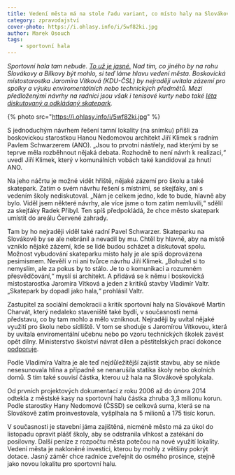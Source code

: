 ```yaml
---
title: Vedení města má na stole řadu variant, co místo haly na Slovákově
category: zpravodajství
cover-photo: https://i.ohlasy.info/i/5wf82ki.jpg
author: Marek Osouch
tags:
    - sportovní hala
---
```


*Sportovní hala tam nebude. [To už je jasné.](/clanky/2015/06/hala-nebude.html) Nad tím, co jiného by na rohu Slovákovy a Bílkovy být mohlo, si teď láme hlavu vedení města. Boskovická místostarostka Jaromíra Vítková (KDU-ČSL) by nejraději uvítala zázemí pro spolky a výuku enviromentálních nebo technických předmětů. Mezi předloženými návrhy na radnici jsou však i tenisové kurty nebo také [léta diskutovaný a odkládaný skatepark](/clanky/2015/06/skatepark.html).*

{% photo src="https://i.ohlasy.info/i/5wf82ki.jpg" %}

S jednoduchým návrhem řešení tamní lokality (na snímku) přišli za boskovickou starostkou Hanou Nedomovou architekt Jiří Klimek s radním Pavlem Schwarzerem (ANO). „Jsou to prvotní nástřely, nad kterými by se teprve měla rozběhnout nějaká debata. Rozhodně to není návrh k realizaci,“ uvedl Jiří Klimek, který v komunálních vobách také kandidoval za hnutí ANO.

Na jeho náčrtu je možné vidět hřiště, nějaké zázemí pro školu a také skatepark. Zatím o svém návrhu řešení s místními, se skejťáky, ani s vedením školy nediskutoval. „Nám je celkem jedno, kde to bude, hlavně aby bylo. Viděl jsem některé návrhy, ale více jsme o tom zatím nemluvili,“ sdělil za skejťáky Radek Přibyl. Ten spíš předpokládá, že chce město skatepark umístit do areálu Červené zahrady.

Tam by ho nejraději viděl také radní Pavel Schwarzer. Skateparku na Slovákově by se ale nebránil a nevadil by mu. Chtěl by hlavně, aby na místě vzniklo nějaké zázemí, kde se lidé budou scházet a diskutovat spolu. Možnost vybudování skateparku místo haly je ale spíš doprovázena pesimismem. Nevěří v ni ani tvůrce návrhu Jiří Klimek. „Bohužel si to nemyslím, ale za pokus by to stálo. Je to o komunikaci a rozumném přesvědčování,“ myslí si architekt. A přidává se k němu i boskovická místostarostka Jaromíra Vítková a jeden z kritiků stavby Vladimír Valtr. „Skatepark by dopadl jako hala,“ prohlásil Valtr.

Zastupitel za sociální demokracii a kritik sportovní haly na Slovákově Martin Charvát, který nedaleko staveniště také bydlí, v současnosti nemá představu, co by tam mohlo a mělo vzniknout. Nejraději by uvítal nějaké využití pro školu nebo sídliště. V tom se shoduje s Jaromírou Vítkovou, která by uvítala enviromentální učebnu nebo po vzoru technických školek zavést opět dílny. Ministerstvo školství návrat dílen a pěstitelských prací dokonce [podporuje](http://zpravy.aktualne.cz/domaci/z-deti-rostou-nesikove-ministerstvo-podpori-navrat-k-dilnam/r~6ee6a93815c711e599590025900fea04/).

Podle Vladimíra Valtra je ale teď nejdůležitější zajistit stavbu, aby se nikde nesesunovala hlína a případně se nenarušila statika školy nebo okolních domů. S tím také souvisí částka, kterou už hala na Slovákově spolykala.

Od prvních projektových dokumentací z roku 2006 až do února 2014 odtekla z městské kasy na sportovní halu částka zhruba 3,3 milionu korun. Podle starostky Hany Nedomové (ČSSD) se celková suma, která se na Slovákově zatím proinvestovala, vyšplhala na 5 milionů a 175 tisíc korun.

V současnosti je stavební jáma zajištěná, nicméně město má za úkol do listopadu opravit plášť školy, aby se odstranila vlhkost a zatékání do posilovny. Další peníze z rozpočtu města potečou na nové využití lokality. Vedení města je nakloněné investici, kterou by mohly z většiny pokrýt dotace. Jasný záměr chce radnice zveřejnit do osmého prosince, stejně jako novou lokalitu pro sportovní halu.
